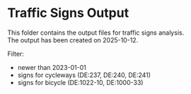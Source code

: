 
# Traffic Signs Output
This folder contains the output files for traffic signs analysis.  
The output has been created on 2025-10-12.

Filter:
- newer than 2023-01-01
- signs for cycleways (DE:237, DE:240, DE:241)
- signs for bicycle (DE:1022-10, DE:1000-33)
    